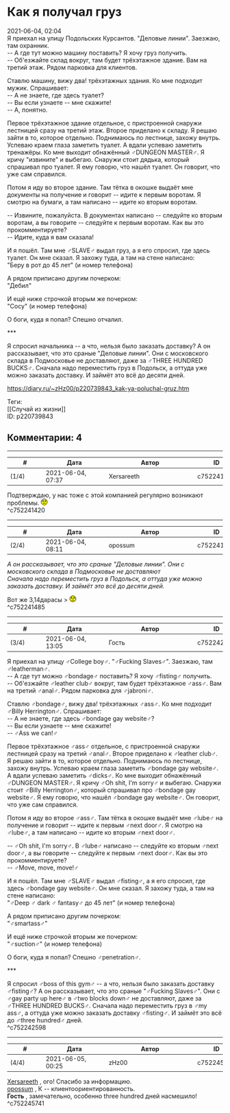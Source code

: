Как я получал груз
==================

  
2021-06-04, 02:04  
 Я приехал на улицу Подольских Курсантов. "Деловые линии". Заезжаю, там охранник.   
 -- А где тут можно машину поставить? Я хочу груз получить.   
 -- Об'езжайте склад вокруг, там будет трёхэтажное здание. Вам на третий этаж. Рядом парковка для клиентов.   
   
 Ставлю машину, вижу два! трёхэтажных здания. Ко мне подходит мужик. Спрашивает:   
 -- А не знаете, где здесь туалет?   
 -- Вы если узнаете -- мне скажите!   
 -- А, понятно.   
   
 Первое трёхэтажное здание отдельное, с пристроенной снаружи лестницей сразу на третий этаж. Второе приделано к складу. Я решаю зайти в то, которое отдельно. Поднимаюсь по лестнице, захожу внутрь. Успеваю краем глаза заметить туалет. А вдали успеваю заметить тренажёры. Ко мне выходит обнажённый ♂DUNGEON MASTER♂. Я кричу "извините" и выбегаю. Снаружи стоит дядька, который спрашивал про туалет. Я ему говорю, что нашёл туалет. Он говорит, что уже сам справился.   
   
 Потом я иду во второе здание. Там тётка в окошке выдаёт мне документы на получение и говорит -- идите к первым воротам. Я смотрю на бумаги, а там написано -- идите ко вторым воротам.   
   
 -- Извините, пожалуйста. В документах написано -- следуйте ко вторым воротам, а вы говорите -- следуйте к первым воротам. Как вы это прокомментируете?   
 -- Идите, куда я вам сказала!   
   
 И я пошёл. Там мне ♂SLAVE♂ выдал груз, а я его спросил, где здесь туалет. Он мне сказал. Я захожу туда, а там на стене написано:   
 "Беру в рот до 45 лет" (и номер телефона)   
   
 А рядом приписано другим почерком:   
 "Дебил"   
   
 И ещё ниже строчкой вторым же почерком:   
 "Сосу" (и номер телефона)   
   
 О боги, куда я попал? Спешно отчалил.   
   
 \*\*\*   
   
 Я спросил начальника -- а что, нельзя было заказать доставку? А он рассказывает, что это сраные "Деловые линии". Они с московского склада в Подмосковье не доставляют, даже за ♂THREE HUNDRED BUCKS♂. Сначала надо переместить груз в Подольск, а оттуда уже можно заказать доставку. И займёт это всё до десяти дней.   
  
<https://diary.ru/~zHz00/p220739843_kak-ya-poluchal-gruz.htm>  
  
Теги:  
[[Случай из жизни]]  
ID: p220739843  


Комментарии: 4
--------------

  


---



|         #         |              Дата              |                     Автор                     |           ID           |
| --- | --- | --- | --- |
| (1/4) | 2021-06-04, 07:37 | Xersareeth | c752241420 |

  
 Подтверждаю, у нас тоже с этой компанией регулярно возникают проблемы. ![:(](pics/1146.gif)   
 ^c752241420

---



|         #         |              Дата              |                     Автор                     |           ID           |
| --- | --- | --- | --- |
| (2/4) | 2021-06-04, 08:11 | opossum | c752241485 |

  
  *А он рассказывает, что это сраные "Деловые линии". Они с московского склада в Подмосковье не доставляют   
 Сначала надо переместить груз в Подольск, а оттуда уже можно заказать доставку. И займёт это всё до десяти дней.*    
   
 Вот же 3,14дарасы > ![:(](pics/1146.gif)   
 ^c752241485

---



|         #         |              Дата              |                     Автор                     |           ID           |
| --- | --- | --- | --- |
| (3/4) | 2021-06-04, 13:05 | Гость | c752242598 |

  
 Я приехал на улицу ♂College boy♂. "♂Fucking Slaves♂". Заезжаю, там ♂leatherman♂.   
 -- А где тут можно ♂bondage♂ поставить? Я хочу ♂fisting♂ получить.   
 -- Об'езжайте ♂leather club♂ вокруг, там будет трёхэтажное ♂ass♂. Вам на третий ♂anal♂. Рядом парковка для ♂jabroni♂.   
   
 Ставлю ♂bondage♂, вижу два! трёхэтажных ♂ass♂. Ко мне подходит ♂Billy Herrington♂. Спрашивает:   
 -- А не знаете, где здесь ♂bondage gay website♂?   
 -- Вы если узнаете -- мне скажите!   
 -- ♂Ass we can!♂   
   
 Первое трёхэтажное ♂ass♂ отдельное, с пристроенной снаружи лестницей сразу на третий ♂anal♂. Второе приделано к ♂leather club♂. Я решаю зайти в то, которое отдельно. Поднимаюсь по лестнице, захожу внутрь. Успеваю краем глаза заметить ♂bondage gay website♂. А вдали успеваю заметить ♂dicks♂. Ко мне выходит обнажённый ♂DUNGEON MASTER♂. Я кричу ♂Oh shit, I'm sorry♂ и выбегаю. Снаружи стоит ♂Billy Herrington♂, который спрашивал про ♂bondage gay website♂. Я ему говорю, что нашёл ♂bondage gay website♂. Он говорит, что уже сам справился.   
   
 Потом я иду во второе ♂ass♂. Там тётка в окошке выдаёт мне ♂lube♂ на получение и говорит -- идите к первым ♂next door♂. Я смотрю на ♂lube♂, а там написано -- идите ко вторым ♂next door♂.   
   
 -- ♂Oh shit, I'm sorry♂. В ♂lube♂ написано -- следуйте ко вторым ♂next door♂, а вы говорите -- следуйте к первым ♂next door♂. Как вы это прокомментируете?   
 -- ♂Move, move, move!♂   
   
 И я пошёл. Там мне ♂SLAVE♂ выдал ♂fisting♂, а я его спросил, где здесь ♂bondage gay website♂. Он мне сказал. Я захожу туда, а там на стене написано:   
 "♂Deep ♂ dark ♂ fantasy♂ до 45 лет" (и номер телефона)   
   
 А рядом приписано другим почерком:   
 "♂smartass♂"   
   
 И ещё ниже строчкой вторым же почерком:   
 "♂suction♂" (и номер телефона)   
   
 О боги, куда я попал? Спешно ♂penetration♂.   
   
 \*\*\*   
   
 Я спросил ♂boss of this gym♂ -- а что, нельзя было заказать доставку ♂fisting♂? А он рассказывает, что это сраные "♂Fucking Slaves♂". Они с ♂gay party up here♂ в ♂two blocks down♂ не доставляют, даже за ♂THREE HUNDRED BUCKS♂. Сначала надо переместить груз в ♂my ass♂, а оттуда уже можно заказать доставку ♂fisting♂. И займёт это всё до ♂three hundred♂ дней.   
 ^c752242598

---



|         #         |              Дата              |                     Автор                     |           ID           |
| --- | --- | --- | --- |
| (4/4) | 2021-06-05, 00:25 | zHz00 | c752245741 |

  
  [Xersareeth](https://BurrowDeclassified.diary.ru "One more fang")  , ого! Спасибо за информацию.   
  [opossum](https://pssm.diary.ru "змей о двух головах")  , К -- клиентоориентированность.   
  **Гость**  , замечательно, особенно three hundred дней насмешило!   
 ^c752245741